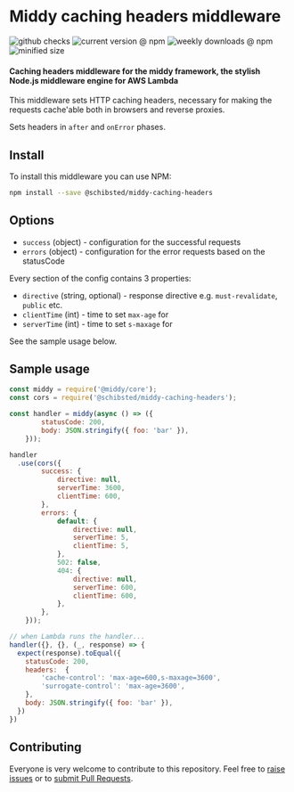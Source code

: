 # Middy caching headers middleware

![github checks](https://badgen.net/github/checks/schibsted/middy-cors)
![current version @ npm](https://badgen.net/npm/v/@schibsted/middy-caching-headers)
![weekly downloads @ npm](https://badgen.net/npm/dw/@schibsted/middy-caching-headers)
![minified size](https://badgen.net//bundlephobia/min/@schibsted/middy-caching-headers)

#### Caching headers middleware for the middy framework, the stylish Node.js middleware engine for AWS Lambda

This middleware sets HTTP caching headers, necessary for making the requests cache'able both in browsers and reverse proxies.

Sets headers in `after` and `onError` phases.

## Install

To install this middleware you can use NPM:

```bash
npm install --save @schibsted/middy-caching-headers
```

## Options

- `success` (object) - configuration for the successful requests
- `errors` (object) - configuration for the error requests based on the statusCode

Every section of the config contains 3 properties:

- `directive` (string, optional) - response directive e.g. `must-revalidate`, `public` etc.
- `clientTime` (int) - time to set `max-age` for
- `serverTime` (int) - time to set `s-maxage` for

See the sample usage below.

## Sample usage

```javascript
const middy = require('@middy/core');
const cors = require('@schibsted/middy-caching-headers');

const handler = middy(async () => ({
        statusCode: 200,
        body: JSON.stringify({ foo: 'bar' }),
    }));

handler
  .use(cors({
        success: {
            directive: null,
            serverTime: 3600,
            clientTime: 600,
        },
        errors: {
            default: {
                directive: null,
                serverTime: 5,
                clientTime: 5,
            },
            502: false,
            404: {
                directive: null,
                serverTime: 600,
                clientTime: 600,
            },
        },
    }));

// when Lambda runs the handler...
handler({}, {}, (_, response) => {
  expect(response).toEqual({
    statusCode: 200,
    headers:  {
        'cache-control': 'max-age=600,s-maxage=3600',
        'surrogate-control': 'max-age=3600',
    },
    body: JSON.stringify({ foo: 'bar' }),
  })
})
```

## Contributing

Everyone is very welcome to contribute to this repository. Feel free to [raise issues](https://github.com/schibsted/middy-caching-headers/issues) or to [submit Pull Requests](https://github.com/schibsted/middy-caching-headers/pulls).
